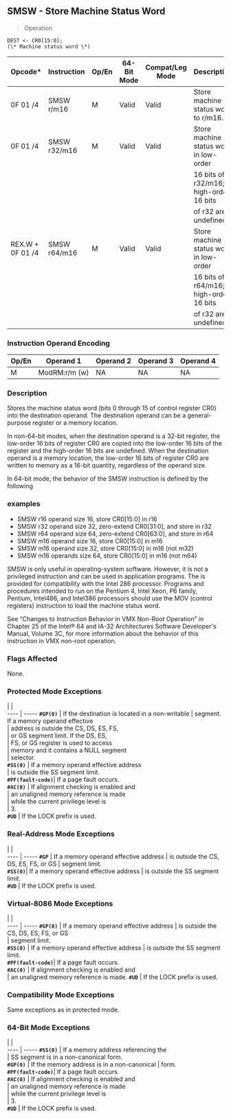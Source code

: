 ## SMSW - Store Machine Status Word

> Operation

``` slim
DEST <- CR0[15:0];
(\* Machine status word \*)

```

 Opcode\*         | Instruction | Op/En| 64-Bit Mode| Compat/Leg Mode| Description                           
 ---  | --- | --- | --- | --- | ---
 0F 01 /4        | SMSW r/m16  | M    | Valid      | Valid          | Store machine status word to r/m16.   
 0F 01 /4        | SMSW r32/m16| M    | Valid      | Valid          | Store machine status word in low-order
                 |             |      |            |                | 16 bits of r32/m16; high-order 16 bits
                 |             |      |            |                | of r32 are undefined.                 
 REX.W + 0F 01 /4| SMSW r64/m16| M    | Valid      | Valid          | Store machine status word in low-order
                 |             |      |            |                | 16 bits of r64/m16; high-order 16 bits
                 |             |      |            |                | of r32 are undefined.                 

### Instruction Operand Encoding
 Op/En| Operand 1    | Operand 2| Operand 3| Operand 4
 ---  | --- | --- | --- | ---
 M    | ModRM:r/m (w)| NA       | NA       | NA       

### Description
Stores the machine status word (bits 0 through 15 of control register CR0) into
the destination operand. The destination operand can be a general-purpose register
or a memory location.

In non-64-bit modes, when the destination operand is a 32-bit register, the
low-order 16 bits of register CR0 are copied into the low-order 16 bits of the
register and the high-order 16 bits are undefined. When the destination operand
is a memory location, the low-order 16 bits of register CR0 are written to memory
as a 16-bit quantity, regardless of the operand size.

In 64-bit mode, the behavior of the SMSW instruction is defined by the following
### examples

 - SMSW r16 operand size 16, store CR0[15:0] in r16
 - SMSW r32 operand size 32, zero-extend CR0[31:0], and store in r32
 - SMSW r64 operand size 64, zero-extend CR0[63:0], and store in r64
 - SMSW m16 operand size 16, store CR0[15:0] in m16
 - SMSW m16 operand size 32, store CR0[15:0] in m16 (not m32)
 - SMSW m16 operands size 64, store CR0[15:0] in m16 (not m64)

SMSW is only useful in operating-system software. However, it is not a privileged
instruction and can be used in application programs. The is provided for compatibility
with the Intel 286 processor. Programs and procedures intended to run on the
Pentium 4, Intel Xeon, P6 family, Pentium, Intel486, and Intel386 processors
should use the MOV (control registers) instruction to load the machine status
word.

See “Changes to Instruction Behavior in VMX Non-Root Operation” in Chapter 25
of the Intel® 64 and IA-32 Architectures Software Developer's Manual, Volume
3C, for more information about the behavior of this instruction in VMX non-root
operation.



### Flags Affected
None.


### Protected Mode Exceptions
   | |  
---- | -----
 **``#GP(0)``**         | If the destination is located in a non-writable
                | segment. If a memory operand effective         
                | address is outside the CS, DS, ES, FS,         
                | or GS segment limit. If the DS, ES,            
                | FS, or GS register is used to access           
                | memory and it contains a NULL segment          
                | selector.                                      
 **``#SS(0)``**         | If a memory operand effective address          
                | is outside the SS segment limit.               
 **``#PF(fault-code)``**| If a page fault occurs.                        
 **``#AC(0)``**         | If alignment checking is enabled and           
                | an unaligned memory reference is made          
                | while the current privilege level is           
                | 3.                                             
 **``#UD``**            | If the LOCK prefix is used.                    

### Real-Address Mode Exceptions
   | |  
---- | -----
 **``#GP``**   | If a memory operand effective address
       | is outside the CS, DS, ES, FS, or GS 
       | segment limit.                       
 **``#SS(0)``**| If a memory operand effective address
       | is outside the SS segment limit.     
 **``#UD``**   | If the LOCK prefix is used.          

### Virtual-8086 Mode Exceptions
   | |  
---- | -----
 **``#GP(0)``**         | If a memory operand effective address 
                | is outside the CS, DS, ES, FS, or GS  
                | segment limit.                        
 **``#SS(0)``**         | If a memory operand effective address 
                | is outside the SS segment limit.      
 **``#PF(fault-code)``**| If a page fault occurs.               
 **``#AC(0)``**         | If alignment checking is enabled and  
                | an unaligned memory reference is made.
 **``#UD``**            | If the LOCK prefix is used.           

### Compatibility Mode Exceptions
Same exceptions as in protected mode.


### 64-Bit Mode Exceptions
   | |  
---- | -----
 **``#SS(0)``**         | If a memory address referencing the        
                | SS segment is in a non-canonical form.     
 **``#GP(0)``**         | If the memory address is in a non-canonical
                | form.                                      
 **``#PF(fault-code)``**| If a page fault occurs.                    
 **``#AC(0)``**         | If alignment checking is enabled and       
                | an unaligned memory reference is made      
                | while the current privilege level is       
                | 3.                                         
 **``#UD``**            | If the LOCK prefix is used.                
